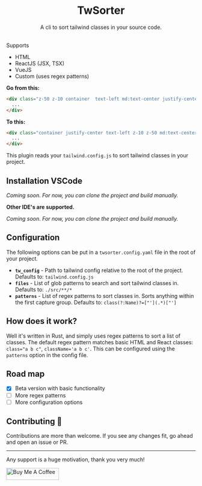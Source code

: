 <!-- [![npm version](https://badge.fury.io/js/prettier-plugin-tailwind.svg)](https://badge.fury.io/js/prettier-plugin-tailwind) -->

<h1 align="center">TwSorter</h1>

<div align="center">
	A cli to sort tailwind classes in your source code.
</div>

<br>

Supports

- HTML
- ReactJS (JSX, TSX)
- VueJS
- Custom (uses regex patterns)

**Go from this:**

```html
<div class="z-50 z-10 container  text-left md:text-center justify-center">
  ...
</div>
```

**To this:**

```html
<div class="container justify-center text-left z-10 z-50 md:text-center">
  ...
</div>
```

This plugin reads your `tailwind.config.js` to sort tailwind classes in your project.

## Installation VSCode

_Coming soon. For now, you can clone the project and build manually._

**Other IDE's are supported.**

_Coming soon. For now, you can clone the project and build manually._

## Configuration

The following options can be put in a `twsorter.config.yaml` file in the root of your project.

- **`tw_config`** - Path to tailwind config relative to the root of the project. Defaults to: `tailwind.config.js`
- **`files`** - List of glob patterns to search and sort tailwind classes in. Defaults to: `./src/**/*`
- **`patterns`** - List of regex patterns to sort classes in. Sorts anything within the first capture group. Defaults to: `class(?:Name)?=["'](.*)["']`

## How does it work?

Well it's written in Rust, and simply uses regex patterns to sort a list of classes. The default regex pattern matches basic HTML and React classes: `class="a b c"`, `className='a b c'`. This can be configured using the `patterns` option in the config file.

## Road map

- [x] Beta version with basic functionality
- [ ] More regex patterns
- [ ] More configuration options

## Contributing 🙌

Contributions are more than welcome. If you see any changes fit, go ahead and open an issue or PR.

---

Any support is a huge motivation, thank you very much!

<a href="https://www.buymeacoffee.com/ariseyhun" target="_blank"><img src="https://cdn.buymeacoffee.com/buttons/v2/default-orange.png" alt="Buy Me A Coffee" height="32" width="140"></a>
